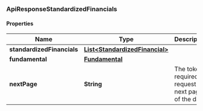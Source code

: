 
### ApiResponseStandardizedFinancials

#### Properties
Name | Type | Description | Notes
------------ | ------------- | ------------- | -------------
**standardizedFinancials** | [**List&lt;StandardizedFinancial&gt;**](StandardizedFinancial.md) |  |  [optional]
**fundamental** | [**Fundamental**](Fundamental.md) |  |  [optional]
**nextPage** | **String** | The token required to request the next page of the data |  [optional]



